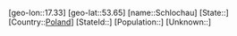 ﻿---
location: [53.65,17.33]
type: City
tags:
- geo/City


SpocWebEntityId: 34038
isDeleted: false
confidential: public

---
[geo-lon::17.33]
[geo-lat::53.65]
[name::Schlochau]
[State::]
[Country::[Poland](geo/Continent/Europe/Poland.md)]
[StateId::]
[Population::]
[Unknown::]

